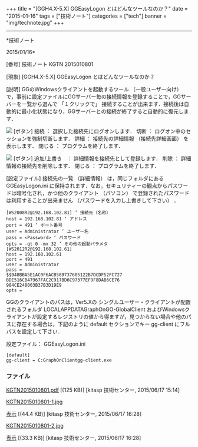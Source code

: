 ﻿+++
title = "[GGH4.X-5.X] GGEasyLogon とはどんなツールなのか？"
date = "2015-01-16"
tags = ["技術ノート"]
categories = ["tech"]
banner = "img/technote.jpg"
+++

-----------------------------------------------------------------------------------------------------------------------------

*技術ノート

2015/01/16*


[番号]
技術ノート KGTN 2015010801

[現象]
[GGH4.X-5.X] GGEasyLogon とはどんなツールなのか？

[説明]
GGのWindowsクライアントを起動するツール （一般ユーザー向け）
で，事前に設定ファイルにGGサーバー毎の接続情報を登録することで，GGサーバーを一覧から選んで
「１クリックで」
接続することが出来ます．接続後は自動的に最小化状態になり，GGサーバーとの接続が終了すると自動的に復元します．

![](http://techreport.kitasp.net/attachments/download/1955/KGTN2015010801-1.jpg)
[ボタン]
接続 ： 選択した接続先にログオンします．
切断 ： ログオン中のセッションを強制切断します．
詳細 ： 接続先の詳細情報 （接続先詳細画面） を表示します．
閉じる ： プログラムを終了します．

![](http://techreport.kitasp.net/attachments/download/1956/KGTN2015010801-2.jpg)
[ボタン]
追加/上書き　： 詳細情報を接続先として登録します．
削除 ： 詳細情報の接続先を削除します．
閉じる ： プログラムを終了します．

[設定ファイル]
接続先の一覧 （詳細情報） は，同じフォルダにある GGEasyLogon.ini
に保持されます．なお，セキュリティーの観点からパスワードは暗号化され，かつ他のクライアント
（パソコン） で登録されたパスワードは利用することが出来ません
（パスワードを入力し上書きして下さい） ．

    [WS2008R2@192.168.102.81] ‘ 接続先（名称）
    host = 192.168.102.81 ‘ アドレス
    port = 491 ‘ ポート番号
    user = Administrator ‘ ユーザー名
    pass = <Password> ‘ パスワード
    opts = -qt 0 -mx 32 ‘ その他の起動パラメタ
    [WS2012R2@192.168.102.61]
    host = 192.168.102.61
    port = 491
    user = Administrator
    pass =
    $$948BBA5E1AC0F6ACB589737605122B7DCDF52FC727
    BDE516CB47967FAC2C917BD6C97377EF9F8DAB6CE76
    984CE248003B37B3D19E9
    opts =

GGのクライアントのパスは，Ver5.Xの
シングルユーザー・クライアントが配置されるフォルダ
LOCALAPPDATAGraphOnGO-GlobalClient
およびWindowsクライアントが設定するレジストリの値から得ますが，見つからない場合や他のパスに存在する場合は，下記のように
default セクションでキー gg-client にフルパスを設定して下さい．

設定ファイル： GGEasyLogon.ini

    [default]
    gg-client = C:GraphOnClientgg-client.exe


### ファイル

 
 


[KGTN2015010801.pdf](http://techreport.kitasp.net/attachments/download/1938/KGTN2015010801.pdf)
 [(125 KB)] [kitasp 技術センター, 2015/06/17
15:14]

[KGTN2015010801-1.jpg](http://techreport.kitasp.net/attachments/download/1955/KGTN2015010801-1.jpg)

[表示](http://techreport.kitasp.net/attachments/1955/KGTN2015010801-1.jpg "表示")
 [(44.4 KB)] [kitasp 技術センター, 2015/06/17
16:28]

[KGTN2015010801-2.jpg](http://techreport.kitasp.net/attachments/download/1956/KGTN2015010801-2.jpg)

[表示](http://techreport.kitasp.net/attachments/1956/KGTN2015010801-2.jpg "表示")
 [(33.3 KB)] [kitasp 技術センター, 2015/06/17
16:28]


 


 

